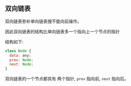 ## 双向链表

双向链表弥补单向链表搜不能向前操作。

因此双向链表的结构比单向链表多一个指向上一个节点的指针

结构如下:
```js
class Node {
  data: any;
  prev: Node;
  next: Node;
}
```

双向链表的一个节点都具有 两个指针, `prev` 指向前, `next` 指向后。
